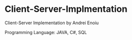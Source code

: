 # Client-Server-Implmentation
Client-Server Implementation by Andrei Enoiu

Programming Language: JAVA, C#, SQL
